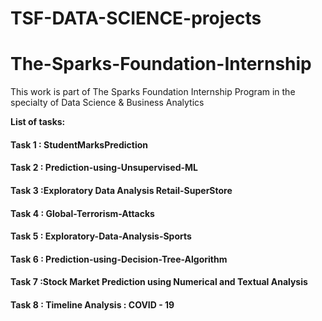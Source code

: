 # TSF-DATA-SCIENCE-projects
# The-Sparks-Foundation-Internship
This work is part of The Sparks Foundation Internship Program in the specialty of Data Science &amp; Business Analytics

**List of tasks:**

#### Task 1 : StudentMarksPrediction


#### Task 2 : Prediction-using-Unsupervised-ML

#### Task 3 :Exploratory Data Analysis Retail-SuperStore
#### Task 4 : Global-Terrorism-Attacks
#### Task 5 : Exploratory-Data-Analysis-Sports

#### Task 6 : Prediction-using-Decision-Tree-Algorithm

#### Task 7 :Stock Market Prediction using Numerical and Textual Analysis
#### Task 8 : Timeline Analysis : COVID - 19
